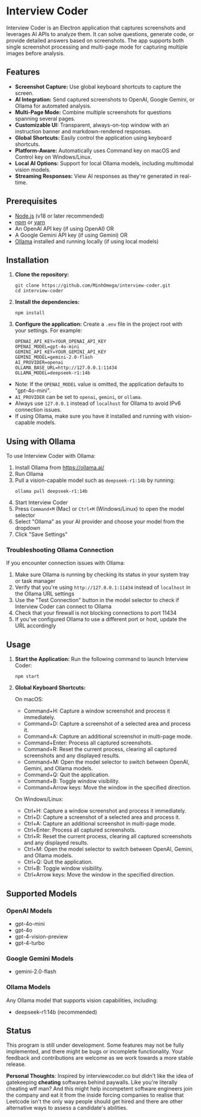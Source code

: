 # Interview Coder

Interview Coder is an Electron application that captures screenshots and leverages AI APIs to analyze them. It can solve questions, generate code, or provide detailed answers based on screenshots. The app supports both single screenshot processing and multi-page mode for capturing multiple images before analysis.

## Features

- **Screenshot Capture:** Use global keyboard shortcuts to capture the screen.
- **AI Integration:** Send captured screenshots to OpenAI, Google Gemini, or Ollama for automated analysis.
- **Multi-Page Mode:** Combine multiple screenshots for questions spanning several pages.
- **Customizable UI:** Transparent, always-on-top window with an instruction banner and markdown-rendered responses.
- **Global Shortcuts:** Easily control the application using keyboard shortcuts.
- **Platform-Aware:** Automatically uses Command key on macOS and Control key on Windows/Linux.
- **Local AI Options:** Support for local Ollama models, including multimodal vision models.
- **Streaming Responses:** View AI responses as they're generated in real-time.

## Prerequisites

- [Node.js](https://nodejs.org/) (v18 or later recommended)
- [npm](https://www.npmjs.com/) or [yarn](https://yarnpkg.com/)
- An OpenAI API key (if using OpenAI) OR
- A Google Gemini API key (if using Gemini) OR
- [Ollama](https://ollama.ai/) installed and running locally (if using local models)

## Installation

1. **Clone the repository:**

   ```
   git clone https://github.com/MinhOmega/interview-coder.git
   cd interview-coder
   ```

2. **Install the dependencies:**
   ```
   npm install
   ```

3. **Configure the application:**
   Create a `.env` file in the project root with your settings. For example:
    ```
    OPENAI_API_KEY=YOUR_OPENAI_API_KEY
    OPENAI_MODEL=gpt-4o-mini
    GEMINI_API_KEY=YOUR_GEMINI_API_KEY
    GEMINI_MODEL=gemini-2.0-flash
    AI_PROVIDER=openai
    OLLAMA_BASE_URL=http://127.0.0.1:11434
    OLLAMA_MODEL=deepseek-r1:14b
    ```
  - Note: If the `OPENAI_MODEL` value is omitted, the application defaults to "gpt-4o-mini".
  - `AI_PROVIDER` can be set to `openai`, `gemini`, or `ollama`. 
  - Always use `127.0.0.1` instead of `localhost` for Ollama to avoid IPv6 connection issues.
  - If using Ollama, make sure you have it installed and running with vision-capable models.

## Using with Ollama

To use Interview Coder with Ollama:

1. Install Ollama from https://ollama.ai/
2. Run Ollama
3. Pull a vision-capable model such as `deepseek-r1:14b` by running:
   ```
   ollama pull deepseek-r1:14b
   ```
4. Start Interview Coder
5. Press `Command+M` (Mac) or `Ctrl+M` (Windows/Linux) to open the model selector
6. Select "Ollama" as your AI provider and choose your model from the dropdown
7. Click "Save Settings"

### Troubleshooting Ollama Connection

If you encounter connection issues with Ollama:

1. Make sure Ollama is running by checking its status in your system tray or task manager
2. Verify that you're using `http://127.0.0.1:11434` instead of `localhost` in the Ollama URL settings
3. Use the "Test Connection" button in the model selector to check if Interview Coder can connect to Ollama
4. Check that your firewall is not blocking connections to port 11434
5. If you've configured Ollama to use a different port or host, update the URL accordingly

## Usage

1. **Start the Application:**
    Run the following command to launch Interview Coder:
    ```
    npm start
    ```

2. **Global Keyboard Shortcuts:**

    On macOS:
    - Command+H: Capture a window screenshot and process it immediately.
    - Command+D: Capture a screenshot of a selected area and process it.
    - Command+A: Capture an additional screenshot in multi-page mode.
    - Command+Enter: Process all captured screenshots.
    - Command+R: Reset the current process, clearing all captured screenshots and any displayed results.
    - Command+M: Open the model selector to switch between OpenAI, Gemini, and Ollama models.
    - Command+Q: Quit the application.
    - Command+B: Toggle window visibility.
    - Command+Arrow keys: Move the window in the specified direction.

    On Windows/Linux:
    - Ctrl+H: Capture a window screenshot and process it immediately.
    - Ctrl+D: Capture a screenshot of a selected area and process it.
    - Ctrl+A: Capture an additional screenshot in multi-page mode.
    - Ctrl+Enter: Process all captured screenshots.
    - Ctrl+R: Reset the current process, clearing all captured screenshots and any displayed results.
    - Ctrl+M: Open the model selector to switch between OpenAI, Gemini, and Ollama models.
    - Ctrl+Q: Quit the application.
    - Ctrl+B: Toggle window visibility.
    - Ctrl+Arrow keys: Move the window in the specified direction.

## Supported Models

### OpenAI Models
- gpt-4o-mini
- gpt-4o
- gpt-4-vision-preview
- gpt-4-turbo

### Google Gemini Models
- gemini-2.0-flash

### Ollama Models
Any Ollama model that supports vision capabilities, including:
- deepseek-r1:14b (recommended)

## Status

This program is still under development. Some features may not be fully implemented, and there might be bugs or incomplete functionality. Your feedback and contributions are welcome as we work towards a more stable release.


**Personal Thoughts**: Inspired by interviewcoder.co but didn't like the idea of gatekeeping **cheating** softwares behind paywalls. Like you're literally cheating wtf man? And this might help incompetent software engineers join the company and eat it from the inside forcing companies to realise that Leetcode isn't the only way people should get hired and there are other alternative ways to assess a candidate's abilities.
